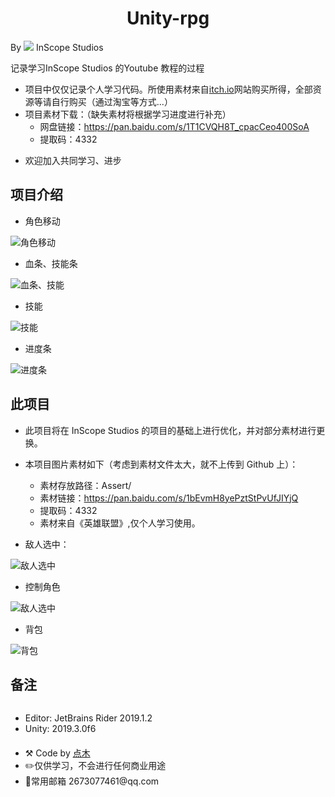 # <center> Unity-rpg

By ![](http://modty.top/img/outImg/1.png) InScope Studios

<p>
记录学习InScope Studios 的<a src="https://www.youtube.com/watch?v=oHFOkMffPDc&list=PLX-uZVK_0K_6JEecbu3Y-nVnANJznCzix">Youtube 教程</a>的过程
</p>

- 项目中仅仅记录个人学习代码。所使用素材来自[itch.io](https://inscope.itch.io/unity-rpg)网站购买所得，全部资源等请自行购买（通过淘宝等方式...）
- 项目素材下载：（缺失素材将根据学习进度进行补充）
  - 网盘链接：https://pan.baidu.com/s/1T1CVQH8T_cpacCeo400SoA
  - 提取码：4332

* 欢迎加入共同学习、进步

## 项目介绍

- 角色移动

![角色移动](http://modty.top/img/outImg/3.gif)

- 血条、技能条

![血条、技能](http://modty.top/img/outImg/5.gif)

- 技能

![技能](http://modty.top/img/outImg/4.gif)

- 进度条

![进度条](http://modty.top/img/outImg/2.gif)

## 此项目

- 此项目将在 InScope Studios 的项目的基础上进行优化，并对部分素材进行更换。

* 本项目图片素材如下（考虑到素材文件太大，就不上传到 Github 上）：

  - 素材存放路径：Assert/

  * 素材链接：https://pan.baidu.com/s/1bEvmH8yePztStPvUfJIYjQ

  - 提取码：4332

  * 素材来自《英雄联盟》,仅个人学习使用。

* 敌人选中：

![敌人选中](http://modty.top/img/outImg/6.PNG)

- 控制角色

![敌人选中](http://modty.top/img/outImg/7.PNG)

- 背包

![背包](http://modty.top/img/outImg/8.PNG)

## 备注

<div style="display:flex; justify-content: space-between; align-content: center;">
      <ul >
        <li>Editor: JetBrains Rider 2019.1.2</li>
        <li>Unity: 2019.3.0f6</li>
        <li style="margin-top:20px">⚒️ Code by <a href="http://modty.top">点木</a> </li>
        <li>✏️仅供学习，不会进行任何商业用途</li>
        <li>📧常用邮箱 2673077461@qq.com</li>
      </ul>
  </div>

